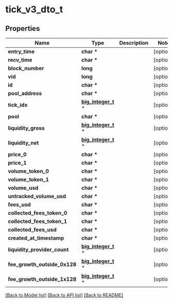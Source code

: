 # tick_v3_dto_t

## Properties
Name | Type | Description | Notes
------------ | ------------- | ------------- | -------------
**entry_time** | **char \*** |  | [optional] 
**recv_time** | **char \*** |  | [optional] 
**block_number** | **long** |  | [optional] 
**vid** | **long** |  | [optional] 
**id** | **char \*** |  | [optional] 
**pool_address** | **char \*** |  | [optional] 
**tick_idx** | [**big_integer_t**](big_integer.md) \* |  | [optional] 
**pool** | **char \*** |  | [optional] 
**liquidity_gross** | [**big_integer_t**](big_integer.md) \* |  | [optional] 
**liquidity_net** | [**big_integer_t**](big_integer.md) \* |  | [optional] 
**price_0** | **char \*** |  | [optional] 
**price_1** | **char \*** |  | [optional] 
**volume_token_0** | **char \*** |  | [optional] 
**volume_token_1** | **char \*** |  | [optional] 
**volume_usd** | **char \*** |  | [optional] 
**untracked_volume_usd** | **char \*** |  | [optional] 
**fees_usd** | **char \*** |  | [optional] 
**collected_fees_token_0** | **char \*** |  | [optional] 
**collected_fees_token_1** | **char \*** |  | [optional] 
**collected_fees_usd** | **char \*** |  | [optional] 
**created_at_timestamp** | **char \*** |  | [optional] 
**liquidity_provider_count** | [**big_integer_t**](big_integer.md) \* |  | [optional] 
**fee_growth_outside_0x128** | [**big_integer_t**](big_integer.md) \* |  | [optional] 
**fee_growth_outside_1x128** | [**big_integer_t**](big_integer.md) \* |  | [optional] 

[[Back to Model list]](../README.md#documentation-for-models) [[Back to API list]](../README.md#documentation-for-api-endpoints) [[Back to README]](../README.md)


